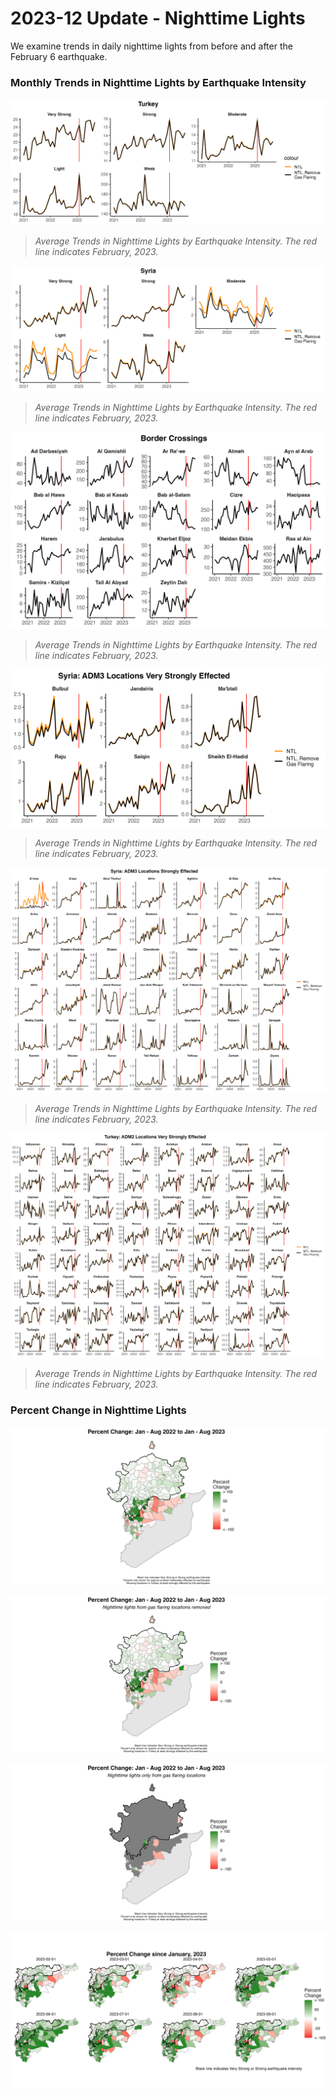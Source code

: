 # 2023-12 Update - Nighttime Lights

We examine trends in daily nighttime lights from before and after the February 6 earthquake. 

### Monthly Trends in Nighttime Lights by Earthquake Intensity

![](../../reports/figures/tur_eqintensity_monthly.png)

> *Average Trends in Nighttime Lights by Earthquake Intensity. The red line indicates February, 2023.*

![](../../reports/figures/syr_eqintensity_monthly.png)

> *Average Trends in Nighttime Lights by Earthquake Intensity. The red line indicates February, 2023.*

![](../../reports/figures/border_xing_monthly.png)

> *Average Trends in Nighttime Lights by Earthquake Intensity. The red line indicates February, 2023.*

![](../../reports/figures/syr_eqintensity_adm_verystrong_monthly.png)

> *Average Trends in Nighttime Lights by Earthquake Intensity. The red line indicates February, 2023.*

![](../../reports/figures/syr_eqintensity_adm_strong_monthly.png)

> *Average Trends in Nighttime Lights by Earthquake Intensity. The red line indicates February, 2023.*

![](../../reports/figures/tur_eqintensity_adm_verystrong_monthly.png)

> *Average Trends in Nighttime Lights by Earthquake Intensity. The red line indicates February, 2023.*

### Percent Change in Nighttime Lights

![](../../reports/figures/pchange_ntl_2022_2023.png)

![](../../reports/figures/pchange_ntl_nogf_2022_2023.png)

![](../../reports/figures/pchange_ntl_gf_2022_2023.png)

![](../../reports/figures/pchange_ntl_monthly.png)


